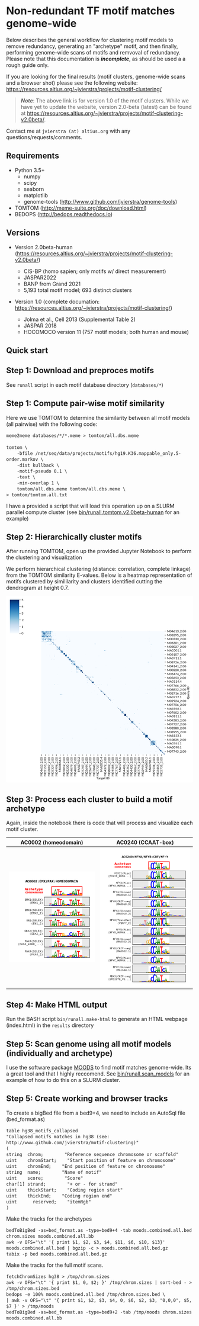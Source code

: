 # Non-redundant TF motif matches genome-wide

Below describes the general workflow for clustering motif models to remove redundancy, generating an "archetype" motif, and then finally, performing genome-wide scans of motifs and remvoval of redundancy.
Please note that this documentation is  ***incomplete***, as should be used a a rough guide only.

If you are looking for the final results (motif clusters, genome-wide scans and a browser shot) please see the following website:
https://resources.altius.org/~jvierstra/projects/motif-clustering/

> ***Note***: The above link is for version 1.0 of the motif clusters. While we have yet to update the website, version 2.0-beta (latest) can be found at https://resources.altius.org/~jvierstra/projects/motif-clustering-v2.0beta/.

Contact me at ```jvierstra (at) altius.org``` with any questions/requests/comments.

## Requirements

- Python 3.5+
  - numpy
  - scipy
  - seaborn
  - matplotlib
  - genome-tools (http://www.github.com/jvierstra/genome-tools)
- TOMTOM (http://meme-suite.org/doc/download.html)
- BEDOPS (http://bedops.readthedocs.io)

## Versions

- Version 2.0beta-human (https://resources.altius.org/~jvierstra/projects/motif-clustering-v2.0beta/)
  - CIS-BP (homo sapien; only motifs w/ direct measurement)
  - JASPAR2022
  - BANP from Grand 2021
  - 5,193 total motif model; 693 distinct clusters

- Version 1.0 (complete documation: https://resources.altius.org/~jvierstra/projects/motif-clustering/)
  - Jolma et al., Cell 2013 (Supplemental Table 2) 
  - JASPAR 2018
  - HOCOMOCO version 11 (757 motif models; both human and mouse)

## Quick start

## Step 1: Download and preproces motifs

See `runall` script in each motif database directory (`databases/*`)

## Step 1: Compute pair-wise motif similarity

Here we use TOMTOM to determine the similarity between all motif models (all pairwise) with the following code:

```
meme2meme databases/*/*.meme > tomtom/all.dbs.meme

tomtom \
	-bfile /net/seq/data/projects/motifs/hg19.K36.mappable_only.5-order.markov \
	-dist kullback \
	-motif-pseudo 0.1 \
	-text \
	-min-overlap 1 \
	tomtom/all.dbs.meme tomtom/all.dbs.meme \
> tomtom/tomtom.all.txt
```

I have a provided a script that will load this operation up on a SLURM parallel compute cluster (see [bin/runall.tomtom.v2.0beta-human](bin/runall.tomtom.v2.0beta-human) for an example)

## Step 2: Hierarchically cluster motifs

After running TOMTOM, open up the provided Jupyter Notebook to perform the clustering and visualization

We perform hierarchical clustering (distance: correlation, complete linkage) from the TOMTOM similarity E-values. Below is a heatmap representation of motifs clustered by simililarity and clusters identified cutting the dendrogram at height 0.7.

![Clustered heatmap cut at height 0.7](docs/heatmap.png)

## Step 3: Process each cluster to build a motif archetype

Again, inside the notebook there is code that will process and visualize each motif cluster. 


AC0002 (homeodomain)|  AC0240 (CCAAT-box)
:-------------------------:|:-------------------------:
![AC0002](docs/AC0002.png)| ![AC0240](docs/AC0240.png)

## Step 4: Make HTML output

Run the BASH script `bin/runall.make-html` to generate an HTML webpage (index.html) in the `results` directory

## Step 5: Scan genome using all motif models (individually and archetype)

I use the software package [MOODS](https://github.com/jhkorhonen/MOODS) to find motif matches genome-wide. Its a great tool and that I highly reccomend.
See [bin/runall.scan_models](bin/runall.scan_models) for an example of how to do this on a SLURM cluster.


## Step 5: Create working and browser tracks

To create a bigBed file from a bed9+4, we need to include an AutoSql file (bed_format.as)
```
table hg38_motifs_collapsed
"Collapsed motifs matches in hg38 (see: http://www.github.com/jvierstra/motif-clustering)"
(
string  chrom;        "Reference sequence chromosome or scaffold"
uint    chromStart;    "Start position of feature on chromosome"
uint    chromEnd;    "End position of feature on chromosome"
string  name;        "Name of motif"
uint    score;        "Score"
char[1] strand;        "+ or - for strand"
uint    thickStart;    "Coding region start"
uint    thickEnd;    "Coding region end"
uint      reserved;    "itemRgb"
)
```
Make the tracks for the archetypes

```
bedToBigBed -as=bed_format.as -type=bed9+4 -tab moods.combined.all.bed chrom.sizes moods.combined.all.bb
awk -v OFS="\t" '{ print $1, $2, $3, $4, $11, $6, $10, $13}' moods.combined.all.bed | bgzip -c > moods.combined.all.bed.gz
tabix -p bed moods.combined.all.bed.gz
```
Make the tracks for the full motif scans.
```
fetchChromSizes hg38 > /tmp/chrom.sizes
awk -v OFS="\t" '{ print $1, 0, $2; }' /tmp/chrom.sizes | sort-bed - > /tmp/chrom.sizes.bed
bedops -e 100% moods.combined.all.bed /tmp/chrom.sizes.bed \
| awk -v OFS="\t" '{ print $1, $2, $3, $4, 0, $6, $2, $3, "0,0,0", $5, $7 }' > /tmp/moods
bedToBigBed -as=bed_format.as -type=bed9+2 -tab /tmp/moods chrom.sizes moods.combined.all.bb

```

